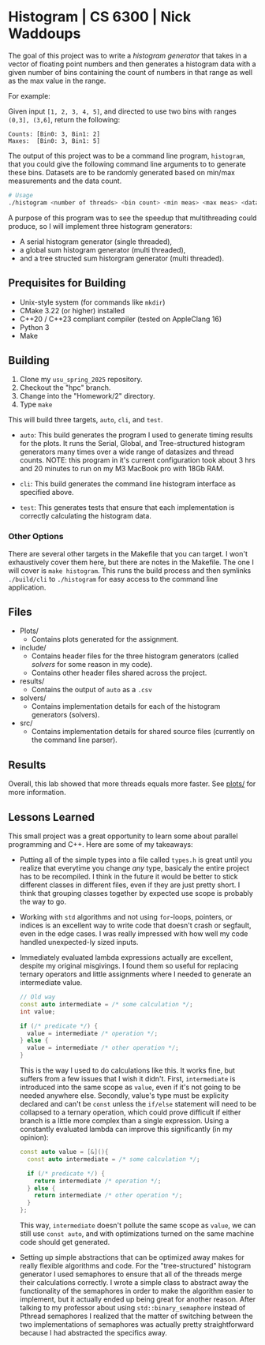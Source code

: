 # Histogram | CS 6300 | Nick Waddoups

The goal of this project was to write a _histogram generator_ that takes in a vector of 
floating point numbers and then generates a histogram data with a given number of bins 
containing the count of numbers in that range as well as the max value in the range.

For example:

Given input `[1, 2, 3, 4, 5]`, and directed to use two bins with ranges `(0,3], (3,6]`, 
return the following:

```
Counts: [Bin0: 3, Bin1: 2]
Maxes:  [Bin0: 3, Bin1: 5]
```

The output of this project was to be a command line program, `histogram`, that you could 
give the following command line arguments to to generate these bins. Datasets are to be 
randomly generated based on min/max measurements and the data count.

```sh
# Usage
./histogram <number of threads> <bin count> <min meas> <max meas> <data count>
```

A purpose of this program was to see the speedup that multithreading could produce, so I 
will implement three histogram generators:

- A serial histogram generator (single threaded),
- a global sum histogram generator (multi threaded),
- and a tree structed sum historgram generator (multi threaded).

## Prequisites for Building

- Unix-style system (for commands like `mkdir`)
- CMake 3.22 (or higher) installed
- C++20 / C++23 compliant compiler (tested on AppleClang 16)
- Python 3 
- Make

## Building 

1. Clone my `usu_spring_2025` repository.
2. Checkout the "hpc" branch.
3. Change into the "Homework/2" directory.
4. Type `make`

This will build three targets, `auto`, `cli`, and `test`.

- `auto`: This build generates the program I used to generate timing results for the plots. It 
  runs the Serial, Global, and Tree-structured histogram generators many times over a wide range 
  of datasizes and thread counts. NOTE: this program in it's current configuration took about 
  3 hrs and 20 minutes to run on my M3 MacBook pro with 18Gb RAM.

- `cli`: This build generates the command line histogram interface as specified above.

- `test`: This generates tests that ensure that each implementation is correctly calculating the 
  histogram data.

### Other Options 

There are several other targets in the Makefile that you can target. I won't exhaustively cover them 
here, but there are notes in the Makefile. The one I will cover is `make histogram`. This runs the 
build process and then symlinks `./build/cli` to `./histogram` for easy access to the command line  
application.

## Files 

- Plots/
    - Contains plots generated for the assignment.
- include/
    - Contains header files for the three histogram generators (called _solvers_ for some reason in 
      my code).
    - Contains other header files shared across the project.
- results/
    - Contains the output of `auto` as a `.csv`
- solvers/
    - Contains implementation details for each of the histogram generators (solvers).
- src/ 
    - Contains implementation details for shared source files (currently on the command line parser).

## Results 

Overall, this lab showed that more threads equals more faster. See [plots/](./plots/) for more 
information.

## Lessons Learned

This small project was a great opportunity to learn some about parallel programming and C++. Here
are some of my takeaways:

- Putting all of the simple types into a file called `types.h` is great until you realize that everytime 
  you change _any_ type, basicaly the entire project has to be recompiled. I think in the future it would be
  better to stick different classes in different files, even if they are just pretty short. I think that 
  grouping classes together by expected use scope is probably the way to go.
- Working with `std` algorithms and not using `for`-loops, pointers, or indices is an excellent way to write 
  code that doesn't crash or segfault, even in the edge cases. I was really impressed with how well my code 
  handled unexpected-ly sized inputs.
- Immediately evaluated lambda expressions actually are excellent, despite my original misgivings. I found 
  them so useful for replacing ternary operators and little assignments where I needed to generate an 
  intermediate value.

  ```cpp
  // Old way 
  const auto intermediate = /* some calculation */;
  int value;

  if (/* predicate */) {
    value = intermediate /* operation */;
  } else {
    value = intermediate /* other operation */;
  }
  ```

  This is the way I used to do calculations like this. It works fine, but suffers from a few issues that
  I wish it didn't. First, `intermediate` is introduced into the same scope as `value`, even if it's not
  going to be needed anywhere else. Secondly, value's type must be explicity declared and can't be `const`
  unless the `if/else` statement will need to be collapsed to a ternary operation, which could prove
  difficult if either branch is a little more complex than a single expression. Using a constantly 
  evaluated lambda can improve this significantly (in my opinion):

  ```cpp
  const auto value = [&](){
    const auto intermediate = /* some calculation */;

    if (/* predicate */) {
      return intermediate /* operation */;
    } else {
      return intermediate /* other operation */;
    }
  };
  ```

  This way, `intermediate` doesn't pollute the same scope as `value`, we can still use `const auto`, and
  with optimizations turned on the same machine code should get generated.
- Setting up simple abstractions that can be optimized away makes for really flexible algorithms and
  code. For the "tree-structured" histogram generator I used semaphores to ensure that all of the
  threads merge their calculations correctly. I wrote a simple class to abstract away the functionality
  of the semaphores in order to make the algorithm easier to implement, but it actually ended up being 
  great for another reason. After talking to my professor about using `std::binary_semaphore` instead of
  Pthread semaphores I realized that the matter of switching between the two implementations of semaphores
  was actually pretty straightforward because I had abstracted the specifics away.
